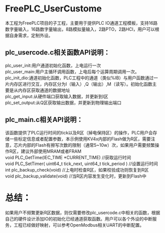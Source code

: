 # FreePLC_UserCustome
本工程为FreePLC项目的子工程，主要用于提供PLC IO通道工程模板，支持16路数字量输入，16路数字量输出，8路模拟量输入，2路PTO，2路HCI，用户可以根据自身需求，定制外设。<br>
## plc_usercode.c相关函数API说明：<br>

plc_user_init:用户通道初始化函数，上电运行一次<br>
plc_user_main:用户主循环调用函数，上电后每个运算周期调用一次。<br>
plc_init_dio:通道初始化函数，PLC工程中的通道（类似%IB）与用户函数通过一片内存区进行交互，内存区分为I（输入）,Q（输出）,M（读写）。初始化函数主要是从内存区获取通道的数据地址<br>
plc_get_input:从硬件端口获取输入数据，并更新到I区<br>
plc_set_output:从Q区获取输出数据，并更新到物理输出端口<br>
## plc_main.c相关API说明：
该函数提供了PLC运行时间的tick以及R区（掉电保持区）的操作，PLC用户会存储一些标定信息或者配置参数，本示例使用KV4x内部的Flash做为R区，需要注意，芯片内部的Flash有擦写次数的限制（通常5~10w）次，如果用户需要频繁操作R区，建议外部使用MRAM或者FRAM <br>
void PLC_GetTime(IEC_TIME *CURRENT_TIME) //获取运行时间 <br>
void PLC_SetTimer( uint64_t tick_next, uint64_t tick_period ) //设置运行时间 <br>
int plc_backup_check(void)  //上电时检查R区，如果校验成功则恢复到R区 <br>
void plc_backup_validate(void)  //当R区内容发生变化时，更新到Flash中 <br>

# 总结：
如果用户不频繁更新R区数据，则仅需要修改plc_usercode.c中相关的函数，根据自己的硬件设计添加IO的初始化已经通道获取函数。用户可以各个外设的中断服务，工程已经做好映射，可以参考OpenModbus相关UART的中断配置。
